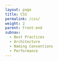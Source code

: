 ```yaml
---
layout: page
title: CSS
permalink: /css/
weight: 2
parent: Front-end
subnav:
  - Best Practices
  - Architecture
  - Naming Conventions
  - Performance
---
```

